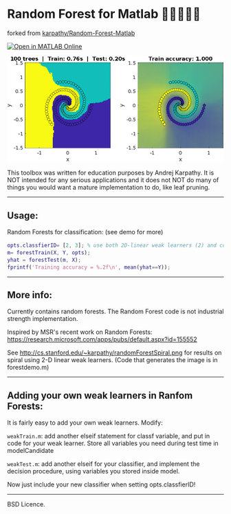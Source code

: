 # Random Forest for Matlab 🌲🌳🌴🎄🎋

forked from [karpathy/Random-Forest-Matlab](https://github.com/karpathy/Random-Forest-Matlab)

[![Open in MATLAB Online](https://www.mathworks.com/images/responsive/global/open-in-matlab-online.svg)](https://matlab.mathworks.com/open/github/v1?repo=yanndebray/Random-Forest-Matlab)

![](random_forest_parula.png)

This toolbox was written for education purposes by Andrej Karpathy.
It is NOT intended for any serious applications and it does not NOT do many of things you would
want a mature implementation to do, like leaf pruning. 


---------------------------------------------------------------------------
## Usage:

Random Forests for classification: (see demo for more)
```matlab
opts.classfierID= [2, 3]; % use both 2D-linear weak learners (2) and conic (3)
m= forestTrain(X, Y, opts);
yhat = forestTest(m, X);
fprintf('Training accuracy = %.2f\n', mean(yhat==Y));
```

---------------------------------------------------------------------------
## More info:

Currently contains random forests.
The Random Forest code is not industrial strength implementation.

Inspired by MSR's recent work on Random Forests:
https://research.microsoft.com/apps/pubs/default.aspx?id=155552

See http://cs.stanford.edu/~karpathy/randomForestSpiral.png
for results on spiral using 2-D linear weak learners. (Code that generates
the image is in forestdemo.m) 

---------------------------------------------------------------------------

## Adding your own weak learners in Ranfom Forests:

It is fairly easy to add your own weak learners. Modify:

`weakTrain.m`:  add another elseif statement for classf variable, and put in
              code for your weak learner. Store all variables you need during
              test time in modelCandidate

`weakTest.m`:   add another elseif for your classifier, and implement the decision
              procedure, using variables you stored inside model.
              
Now just include your new classifier when setting opts.classfierID!

---------------------------------------------------------------------------

BSD Licence. 
